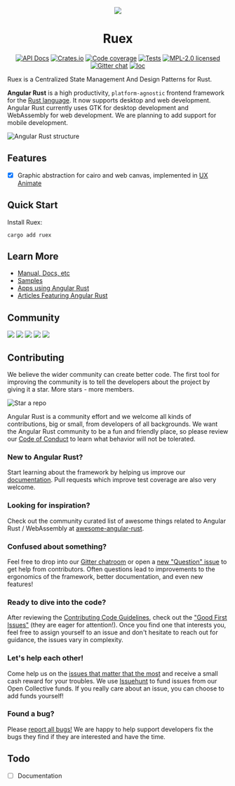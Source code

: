 <div align="center">

[![](https://dudochkin-victor.github.io/assets/ruex/logo-wide.svg)](#top)
# Ruex

[![API Docs][docrs-badge]][docrs-url]
[![Crates.io][crates-badge]][crates-url]
[![Code coverage][codecov-badge]][codecov-url]
[![Tests][tests-badge]][tests-url]
[![MPL-2.0 licensed][license-badge]][license-url]
[![Gitter chat][gitter-badge]][gitter-url]
[![loc][loc-badge]][loc-url]
</div>

[docrs-badge]: https://img.shields.io/docsrs/ruex?style=flat-square
[docrs-url]: https://docs.rs/ruex/
[crates-badge]: https://img.shields.io/crates/v/ruex.svg?style=flat-square
[crates-url]: https://crates.io/crates/ruex
[license-badge]: https://img.shields.io/badge/license-MPL--2.0-blue.svg?style=flat-square
[license-url]: https://github.com/angular-rust/ruex/blob/master/LICENSE
[gitter-badge]: https://img.shields.io/gitter/room/angular_rust/community.svg?style=flat-square
[gitter-url]: https://gitter.im/angular_rust/community
[tests-badge]: https://img.shields.io/github/workflow/status/angular-rust/ruex/Tests?label=tests&logo=github&style=flat-square
[tests-url]: https://github.com/angular-rust/ruex/actions/workflows/tests.yml
[codecov-badge]: https://img.shields.io/codecov/c/github/angular-rust/ruex?logo=codecov&style=flat-square&token=L7KV27OLY0
[codecov-url]: https://codecov.io/gh/angular-rust/ruex
[loc-badge]: https://img.shields.io/tokei/lines/github/angular-rust/ruex?style=flat-square
[loc-url]: https://github.com/angular-rust/ruex

Ruex is a Centralized State Management And Design Patterns for Rust.

**Angular Rust** is a high productivity, `platform-agnostic` frontend framework for the [Rust language](https://www.rust-lang.org/). It now supports desktop and web development. Angular Rust currently uses GTK for desktop development and WebAssembly for web development. We are planning to add support for mobile development.

![Angular Rust structure](https://dudochkin-victor.github.io/assets/angular-rust/structure.svg)

## Features

- [x] Graphic abstraction for cairo and web canvas, implemented in [UX Animate](https://github.com/angular-rust/ux-animate)


## Quick Start

Install Ruex:

	cargo add ruex

## Learn More

* [Manual, Docs, etc](https://angular-rust.github.io/)
* [Samples](https://github.com/angular-rust/ux-samples)
* [Apps using Angular Rust](https://github.com/angular-rust/ruex/wiki/Apps-in-the-Wild)
* [Articles Featuring Angular Rust](https://github.com/angular-rust/ruex/wiki/Articles)

## Community

 [![](https://img.shields.io/badge/Facebook-1877F2?style=for-the-badge&logo=facebook&logoColor=white)](https://www.facebook.com/groups/angular.rust) 
 [![](https://img.shields.io/badge/Stack_Overflow-FE7A16?style=for-the-badge&logo=stack-overflow&logoColor=white)](https://stackoverflow.com/questions/tagged/angular-rust) 
 [![](https://img.shields.io/badge/YouTube-FF0000?style=for-the-badge&logo=youtube&logoColor=white)](https://www.youtube.com/channel/UCBJTkSl_JWShuolUy4JksTQ) 
 [![](https://img.shields.io/badge/Medium-12100E?style=for-the-badge&logo=medium&logoColor=white)](https://medium.com/@angular.rust) 
 [![](https://img.shields.io/gitter/room/angular_rust/angular_rust?style=for-the-badge)](https://gitter.im/angular_rust/community)


## Contributing

We believe the wider community can create better code. The first tool for improving the community is to tell the developers about the project by giving it a star. More stars - more members.

 ![Star a repo](https://dudochkin-victor.github.io/assets/star-me-wide.svg)
 
Angular Rust is a community effort and we welcome all kinds of contributions, big or small, from developers of all backgrounds. We want the Angular Rust community to be a fun and friendly place, so please review our [Code of Conduct](CODE_OF_CONDUCT.md) to learn what behavior will not be tolerated.

### New to Angular Rust?

Start learning about the framework by helping us improve our [documentation](https://angular-rust.github.io/). Pull requests which improve test coverage are also very welcome.

### Looking for inspiration?

Check out the community curated list of awesome things related to Angular Rust / WebAssembly at [awesome-angular-rust](https://github.com/angular-rust/awesome-angular-rust).

### Confused about something?

Feel free to drop into our [Gitter chatroom](https://gitter.im/angular_rust/community) or open a [new "Question" issue](https://github.com/angular-rust/ruex/issues/new/choose) to get help from contributors. Often questions lead to improvements to the ergonomics of the framework, better documentation, and even new features!

### Ready to dive into the code?

After reviewing the [Contributing Code Guidelines](CONTRIBUTING.md), check out the ["Good First Issues"](https://github.com/angular-rust/ruex/issues?q=is%3Aopen+is%3Aissue+label%3A%22good+first+issue%22) (they are eager for attention!). Once you find one that interests you, feel free to assign yourself to an issue and don't hesitate to reach out for guidance, the issues vary in complexity.

### Let's help each other!

Come help us on the [issues that matter that the most](https://github.com/angular-rust/ruex/labels/%3Adollar%3A%20Funded%20on%20Issuehunt) and receive a small cash reward for your troubles. We use [Issuehunt](https://issuehunt.io/r/angular-rust/ruex/) to fund issues from our Open Collective funds. If you really care about an issue, you can choose to add funds yourself! 

### Found a bug?

Please [report all bugs!](https://github.com/angular-rust/ruex/issues/new/choose) We are happy to help support developers fix the bugs they find if they are interested and have the time.

## Todo
- [ ] Documentation